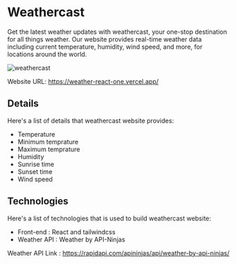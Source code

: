 # Weathercast

Get the latest weather updates with weathercast, your one-stop destination for all things weather. Our website provides real-time weather data including current temperature, humidity, wind speed, and more, for locations around the world.

![weathercast](https://user-images.githubusercontent.com/74601619/211989557-08f43ad9-4e9b-4e8b-b5a3-2ff58e526642.png)

Website URL: https://weather-react-one.vercel.app/

## Details

Here's a list of details that weathercast website provides:

* Temperature
* Minimum temprature
* Maximum temprature
* Humidity
* Sunrise time
* Sunset time
* Wind speed

## Technologies

Here's a list of technologies that is used to build weathercast website:

* Front-end : React and tailwindcss
* Weather API : Weather by API-Ninjas

Weather API Link : https://rapidapi.com/apininjas/api/weather-by-api-ninjas/


